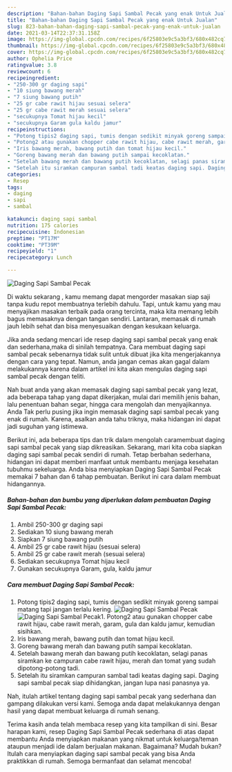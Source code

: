 ```yaml
---
description: "Bahan-bahan Daging Sapi Sambal Pecak yang enak Untuk Jualan"
title: "Bahan-bahan Daging Sapi Sambal Pecak yang enak Untuk Jualan"
slug: 823-bahan-bahan-daging-sapi-sambal-pecak-yang-enak-untuk-jualan
date: 2021-03-14T22:37:31.158Z
image: https://img-global.cpcdn.com/recipes/6f25803e9c5a3bf3/680x482cq70/daging-sapi-sambal-pecak-foto-resep-utama.jpg
thumbnail: https://img-global.cpcdn.com/recipes/6f25803e9c5a3bf3/680x482cq70/daging-sapi-sambal-pecak-foto-resep-utama.jpg
cover: https://img-global.cpcdn.com/recipes/6f25803e9c5a3bf3/680x482cq70/daging-sapi-sambal-pecak-foto-resep-utama.jpg
author: Ophelia Price
ratingvalue: 3.8
reviewcount: 6
recipeingredient:
- "250-300 gr daging sapi"
- "10 siung bawang merah"
- "7 siung bawang putih"
- "25 gr cabe rawit hijau sesuai selera"
- "25 gr cabe rawit merah sesuai selera"
- "secukupnya Tomat hijau kecil"
- "secukupnya Garam gula kaldu jamur"
recipeinstructions:
- "Potong tipis2 daging sapi, tumis dengan sedikit minyak goreng sampai matang tapi jangan terlalu kering."
- "Potong2 atau gunakan chopper cabe rawit hijau, cabe rawit merah, garam, gula dan kaldu jamur, kemudian sisihkan."
- "Iris bawang merah, bawang putih dan tomat hijau kecil."
- "Goreng bawang merah dan bawang putih sampai kecoklatan."
- "Setelah bawang merah dan bawang putih kecoklatan, selagi panas siramkan ke campuran cabe rawit hijau, merah dan tomat yang sudah dipotong-potong tadi."
- "Setelah itu siramkan campuran sambal tadi keatas daging sapi. Daging sapi sambal pecak siap dihidangkan, jangan lupa nasi panasnya ya."
categories:
- Resep
tags:
- daging
- sapi
- sambal

katakunci: daging sapi sambal 
nutrition: 175 calories
recipecuisine: Indonesian
preptime: "PT17M"
cooktime: "PT39M"
recipeyield: "1"
recipecategory: Lunch

---
```



![Daging Sapi Sambal Pecak](https://img-global.cpcdn.com/recipes/6f25803e9c5a3bf3/680x482cq70/daging-sapi-sambal-pecak-foto-resep-utama.jpg)

Di waktu  sekarang , kamu memang dapat mengorder masakan siap saji tanpa kudu repot membuatnya terlebih dahulu. Tapi, untuk kamu yang mau menyajikan masakan terbaik pada orang tercinta, maka kita memang lebih bagus memasaknya dengan tangan sendiri. Lantaran, memasak di rumah jauh lebih sehat dan bisa menyesuaikan dengan kesukaan keluarga.

Jika anda sedang mencari ide resep daging sapi sambal pecak yang enak dan sederhana,maka di sinilah tempatnya. Cara membuat daging sapi sambal pecak  sebenarnya tidak sulit untuk dibuat jika kita mengerjakannya dengan cara yang tepat. Namun, anda jangan cemas akan gagal dalam melakukannya 
karena dalam artikel ini kita akan mengulas daging sapi sambal pecak dengan teliti.  



Nah buat anda yang akan memasak daging sapi sambal pecak yang lezat, ada beberapa tahap yang dapat dikerjakan, mulai dari memilih jenis bahan, lalu penentuan bahan segar, hingga cara mengolah dan menyajikannya. Anda Tak perlu pusing jika ingin memasak daging sapi sambal pecak yang enak di rumah. Karena, asalkan anda  tahu triknya, maka hidangan ini dapat jadi suguhan yang istimewa.

Berikut ini, ada beberapa tips dan trik dalam mengolah caramembuat daging sapi sambal pecak yang siap dikreasikan. Sekarang, mari kita coba siapkan daging sapi sambal pecak sendiri di rumah. Tetap berbahan sederhana, hidangan ini dapat memberi manfaat untuk membantu menjaga kesehatan tubuhmu sekeluarga. Anda bisa menyiapkan Daging Sapi Sambal Pecak memakai 7 bahan dan 6 tahap pembuatan. Berikut ini cara dalam membuat hidangannya.

<!--inarticleads1-->

##### Bahan-bahan dan bumbu yang diperlukan dalam pembuatan Daging Sapi Sambal Pecak:

1. Ambil 250-300 gr daging sapi
1. Sediakan 10 siung bawang merah
1. Siapkan 7 siung bawang putih
1. Ambil 25 gr cabe rawit hijau (sesuai selera)
1. Ambil 25 gr cabe rawit merah (sesuai selera)
1. Sediakan secukupnya Tomat hijau kecil
1. Gunakan secukupnya Garam, gula, kaldu jamur




<!--inarticleads2-->

##### Cara membuat Daging Sapi Sambal Pecak:

1. Potong tipis2 daging sapi, tumis dengan sedikit minyak goreng sampai matang tapi jangan terlalu kering.
<img src="https://img-global.cpcdn.com/steps/1ae7d2597021aefd/160x128cq70/daging-sapi-sambal-pecak-langkah-memasak-1-foto.jpg" alt="Daging Sapi Sambal Pecak"><img src="https://img-global.cpcdn.com/steps/69823a0801c3de91/160x128cq70/daging-sapi-sambal-pecak-langkah-memasak-1-foto.jpg" alt="Daging Sapi Sambal Pecak">1. Potong2 atau gunakan chopper cabe rawit hijau, cabe rawit merah, garam, gula dan kaldu jamur, kemudian sisihkan.
1. Iris bawang merah, bawang putih dan tomat hijau kecil.
1. Goreng bawang merah dan bawang putih sampai kecoklatan.
1. Setelah bawang merah dan bawang putih kecoklatan, selagi panas siramkan ke campuran cabe rawit hijau, merah dan tomat yang sudah dipotong-potong tadi.
1. Setelah itu siramkan campuran sambal tadi keatas daging sapi. Daging sapi sambal pecak siap dihidangkan, jangan lupa nasi panasnya ya.




Nah, itulah artikel tentang  daging sapi sambal pecak  yang sederhana dan gampang dilakukan versi kami. Semoga anda dapat melakukannya dengan hasil yang dapat membuat keluarga di rumah senang. 

Terima kasih anda telah membaca resep yang kita tampilkan di sini. Besar harapan kami, resep  Daging Sapi Sambal Pecak sederhana di atas dapat membantu Anda menyiapkan makanan yang nikmat untuk keluarga/teman ataupun menjadi ide dalam berjualan makanan. Bagaimana? Mudah bukan? Itulah cara menyiapkan daging sapi sambal pecak yang bisa Anda praktikkan di rumah. Semoga bermanfaat dan selamat mencoba!

